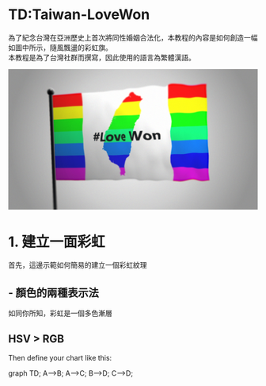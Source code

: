 # TD:Taiwan-LoveWon
為了紀念台灣在亞洲歷史上首次將同性婚姻合法化，本教程的內容是如何創造一幅如圖中所示，隨風飄盪的彩虹旗。  
本教程是為了台灣社群而撰寫，因此使用的語言為繁體漢語。

![rainbow flag](screenshots/bg.jpeg)

# 1. 建立一面彩虹 
首先，這邊示範如何簡易的建立一個彩虹紋理

## - 顏色的兩種表示法 ##

如同你所知，彩虹是一個多色漸層

## HSV > RGB

<script src="/js/mermaid.full.min.js"></script>
Then define your chart like this:

<div class="mermaid">
graph TD;
    A-->B;
    A-->C;
    B-->D;
    C-->D;
</div>

